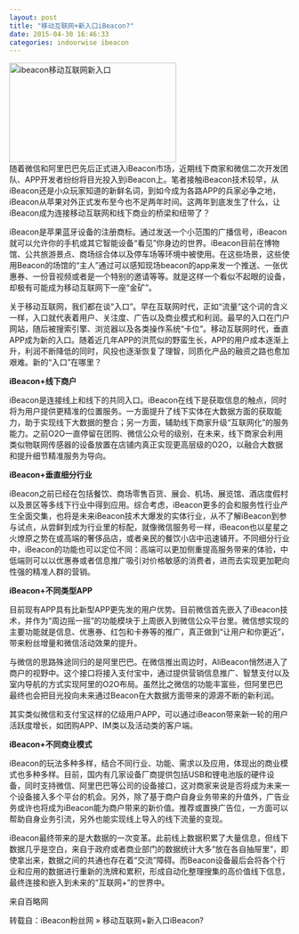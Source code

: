 ```yaml
---
layout: post
title: "移动互联网+新入口iBeacon?"
date: 2015-04-30 16:46:33
categories: indoorwise ibeacon
---
```

<p><a href="http://www.ibeaconfans.com/wp-content/uploads/2015/04/ibeacon移动互联网新入口.jpg"><img alt="ibeacon移动互联网新入口" class="alignnone size-medium wp-image-1312" height="179" src="http://www.ibeaconfans.com/wp-content/uploads/2015/04/ibeacon移动互联网新入口-300x179.jpg" width="300"/></a><br/>
随着微信和阿里巴巴先后正式进入iBeacon市场，近期线下商家和微信二次开发团队、APP开发者纷纷将目光投入到iBeacon上。笔者接触iBeacon技术较早，从iBeacon还是小众玩家知道的新鲜名词，到如今成为各路APP的兵家必争之地，iBeacon从苹果对外正式发布至今也不足两年时间。这两年到底发生了什么，让iBeacon成为连接移动互联网和线下商业的桥梁和纽带了？</p>


<p>iBeacon是苹果蓝牙设备的注册商标。通过发送一个小范围的广播信号，iBeacon就可以允许你的手机或其它智能设备“看见”你身边的世界。iBeacon目前在博物馆、公共旅游景点、商场综合体以及停车场等环境中被使用。在这些场景，这些使用Beacon的场馆的“主人”通过可以感知现场beacon的app来发一个推送、一张优惠券、一份音视频或者是一个特别的邀请等等。就是这样一个看似不起眼的设备，却极有可能成为移动互联网下一座“金矿”。</p>


<p>关于移动互联网，我们都在谈“入口”。早在互联网时代，正如“流量”这个词的含义一样，入口就代表着用户、关注度、广告以及商业模式和利润。最早的入口在门户网站，随后被搜索引擎、浏览器以及各类操作系统“卡位”。移动互联网时代，垂直APP成为新的入口。随着近几年APP的洪荒似的野蛮生长，APP的用户成本逐渐上升，利润不断降低的同时，风投也逐渐恢复了理智，同质化产品的融资之路也愈加艰难。新的“入口”在哪里？</p>


<p><strong>iBeacon+线下商户</strong></p>


<p>iBeacon是连接线上和线下的共同入口。iBeacon在线下是获取信息的触点，同时将为用户提供更精准的位置服务。一方面提升了线下实体在大数据方面的获取能力，助于实现线下大数据的整合；另一方面，辅助线下商家升级“互联网化”的服务能力。之前O2O一直停留在团购、微信公众号的级别，在未来，线下商家会利用类似物联网传感器的设备放置在店铺内真正实现更高层级的O2O，以融合大数据和提升细节精准服务为导向。</p>


<p><strong>iBeacon+垂直细分行业</strong></p>


<p>iBeacon之前已经在包括餐饮、商场零售百货、展会、机场、展览馆、酒店度假村以及景区等多线下行业中得到应用。综合考虑，iBeacon更多的会和服务性行业产生全面交集，也将是未来iBeacon技术大爆发的实体行业，从不了解iBeacon到参与试点，从尝鲜到成为行业里的标配，就像微信服务号一样，iBeacon也以星星之火燎原之势在或高端的奢侈品店，或者亲民的餐饮小店中迅速铺开。不同细分行业中，iBeacon的功能也可以定位不同：高端可以更加侧重提高服务带来的体验，中低端则可以以优惠券或者信息推广吸引对价格敏感的消费者，进而去实现更加靶向性强的精准人群的营销。</p>


<p><strong>iBeacon+不同类型APP</strong></p>


<p>目前现有APP具有比新型APP更先发的用户优势。目前微信首先嵌入了iBeacon技术，并作为“周边摇一摇”的功能模块于上周嵌入到微信公众平台里。微信想实现的主要功能就是信息、优惠券、红包和卡券等的推广，真正做到“让用户和你更近”，带来粉丝增量和微信活动效果的提升。</p>


<p>与微信的思路殊途同归的是阿里巴巴。在微信推出周边时，AliBeacon悄然进入了商户的视野中。这个接口将接入支付宝中，通过提供营销信息推广、智慧支付以及室内导航的方式实现阿里的O2O布局。虽然比之微信的功能丰富些，但阿里巴巴最终也会把目光投向未来通过Beacon在大数据方面带来的源源不断的新利润。</p>


<p>其实类似微信和支付宝这样的亿级用户APP，可以通过iBeacon带来新一轮的用户活跃度增长，如团购APP、IM类以及活动类的客户端。</p>


<p><strong>iBeacon+不同商业模式</strong></p>


<p>iBeacon的玩法多种多样，结合不同行业、功能、需求以及应用，体现出的商业模式也多种多样。目前，国内有几家设备厂商提供包括USB和锂电池版的硬件设备，同时支持微信、阿里巴巴等公司的设备接口，这对商家来说是否将成为未来一个设备接入多个平台的机会。另外，除了基于商户自身业务带来的升值外，广告业务或许也将成为iBeacon能为商户带来的新价值。推荐或置换广告位，一方面可以帮助自身业务引流，另外也能实现线上导入的线下流量的变现。</p>


<p>iBeacon最终带来的是大数据的一次变革。此前线上数据积累了大量信息，但线下数据几乎是空白，来自于政府或者商业部门的数据统计大多“放在各自抽屉里”，即使拿出来，数据之间的共通也存在着“交流”障碍。而Beacon设备最后会将各个行业和应用的数据进行重新的洗牌和累积，形成自动化整理搜集的高价值线下信息，最终连接和嵌入到未来的“互联网+”的世界中。</p>


<p>来自百略网</p>


<p>转载自：iBeacon粉丝网 » 移动互联网+新入口iBeacon?</p>